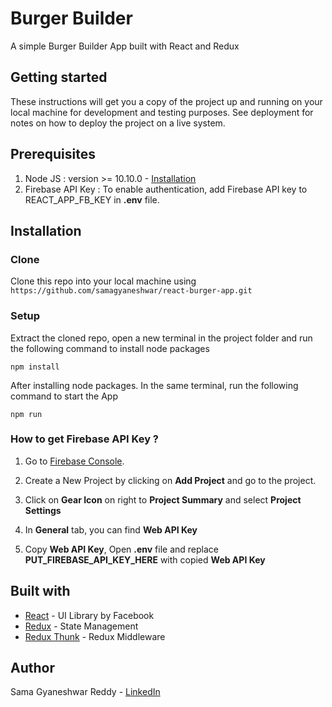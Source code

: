 # Burger Builder
A simple Burger Builder App built with React and Redux

## Getting started

These instructions will get you a copy of the project up and running on your local machine for development and testing purposes. See deployment for notes on how to deploy the project on a live system.

## Prerequisites

1. Node JS : version >= 10.10.0 - [Installation](https://nodejs.org/en/download/package-manager/)
2. Firebase API Key : To enable authentication, add Firebase API key to REACT_APP_FB_KEY in **.env** file.


## Installation

### Clone

Clone this repo into your local machine using `https://github.com/samagyaneshwar/react-burger-app.git`

### Setup

Extract the cloned repo, open a new terminal in the project folder and run the following command to install node packages

```language
npm install
```

After installing node packages. In the same terminal, run the following command to start the App

```language
npm run
```

### How to get Firebase API Key ?

1. Go to [Firebase Console](https://console.firebase.google.com/).

2. Create a New Project by clicking on **Add Project** and go to the project.

3. Click on **Gear Icon** on right to **Project Summary** and select **Project Settings**

4. In **General** tab, you can find **Web API Key**

5. Copy **Web API Key**, Open **.env** file and replace **PUT_FIREBASE_API_KEY_HERE** with copied **Web API Key**

## Built with

- [React](https://reactjs.org/) - UI Library by Facebook
- [Redux](https://react-redux.js.org/) - State Management
- [Redux Thunk](https://github.com/reduxjs/redux-thunk) - Redux Middleware

## Author
Sama Gyaneshwar Reddy - [LinkedIn](https://www.linkedin.com/in/sama-gyaneshwar-reddy-934351105)